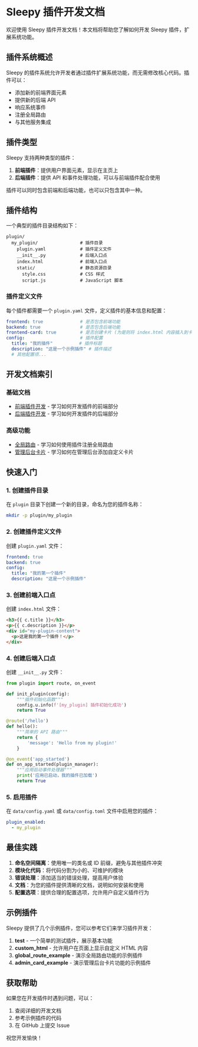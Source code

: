# Sleepy 插件开发文档

欢迎使用 Sleepy 插件开发文档！本文档将帮助您了解如何开发 Sleepy 插件，扩展系统功能。

## 插件系统概述

Sleepy 的插件系统允许开发者通过插件扩展系统功能，而无需修改核心代码。插件可以：

- 添加新的前端界面元素
- 提供新的后端 API
- 响应系统事件
- 注册全局路由
- 与其他服务集成

## 插件类型

Sleepy 支持两种类型的插件：

1. **前端插件**：提供用户界面元素，显示在主页上
2. **后端插件**：提供 API 和事件处理功能，可以与前端插件配合使用

插件可以同时包含前端和后端功能，也可以只包含其中一种。

## 插件结构

一个典型的插件目录结构如下：

```text
plugin/
  my_plugin/                # 插件目录
    plugin.yaml             # 插件定义文件
    __init__.py             # 后端入口点
    index.html              # 前端入口点
    static/                 # 静态资源目录
      style.css             # CSS 样式
      script.js             # JavaScript 脚本
```

### 插件定义文件

每个插件都需要一个 `plugin.yaml` 文件，定义插件的基本信息和配置：

```yaml
frontend: true              # 是否包含前端功能
backend: true               # 是否包含后端功能
frontend-card: true         # 是否创建卡片 (为是则将 index.html 内容插入到卡片中，为否则插入到网页底部)
config:                     # 插件配置
  title: "我的插件"          # 插件标题
  description: "这是一个示例插件" # 插件描述
  # 其他配置项...
```

## 开发文档索引

### 基础文档

- [前端插件开发](frontend.md) - 学习如何开发插件的前端部分
- [后端插件开发](backend.md) - 学习如何开发插件的后端部分

### 高级功能

- [全局路由](global-routes.md) - 学习如何使用插件注册全局路由
- [管理后台卡片](admin-cards.md) - 学习如何在管理后台添加自定义卡片

## 快速入门

### 1. 创建插件目录

在 `plugin` 目录下创建一个新的目录，命名为您的插件名称：

```bash
mkdir -p plugin/my_plugin
```

### 2. 创建插件定义文件

创建 `plugin.yaml` 文件：

```yaml
frontend: true
backend: true
config:
  title: "我的第一个插件"
  description: "这是一个示例插件"
```

### 3. 创建前端入口点

创建 `index.html` 文件：

```html
<h3>{{ c.title }}</h3>
<p>{{ c.description }}</p>
<div id="my-plugin-content">
  <p>这是我的第一个插件！</p>
</div>
```

### 4. 创建后端入口点

创建 `__init__.py` 文件：

```python
from plugin import route, on_event

def init_plugin(config):
    """插件初始化函数"""
    config.u.info(f'[my_plugin] 插件初始化成功')
    return True

@route('/hello')
def hello():
    """简单的 API 路由"""
    return {
        'message': 'Hello from my plugin!'
    }

@on_event('app_started')
def on_app_started(plugin_manager):
    """应用启动事件处理器"""
    print('应用已启动，我的插件已加载')
    return True
```

### 5. 启用插件

在 `data/config.yaml` 或 `data/config.toml` 文件中启用您的插件：

```yaml
plugin_enabled:
  - my_plugin
```

## 最佳实践

1. **命名空间隔离**：使用唯一的类名或 ID 前缀，避免与其他插件冲突
2. **模块化代码**：将代码分割为小的、可维护的模块
3. **错误处理**：添加适当的错误处理，提高用户体验
4. **文档**：为您的插件提供清晰的文档，说明如何安装和使用
5. **配置选项**：提供合理的配置选项，允许用户自定义插件行为

## 示例插件

Sleepy 提供了几个示例插件，您可以参考它们来学习插件开发：

1. **test** - 一个简单的测试插件，展示基本功能
2. **custom_html** - 允许用户在页面上显示自定义 HTML 内容
3. **global_route_example** - 演示全局路由功能的示例插件
4. **admin_card_example** - 演示管理后台卡片功能的示例插件

## 获取帮助

如果您在开发插件时遇到问题，可以：

1. 查阅详细的开发文档
2. 参考示例插件的代码
3. 在 GitHub 上提交 Issue

祝您开发愉快！
